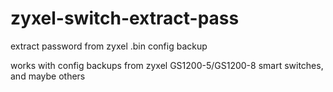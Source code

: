 # zyxel-switch-extract-pass
extract password from zyxel .bin config backup

works with config backups from zyxel GS1200-5/GS1200-8 smart switches, and maybe others

